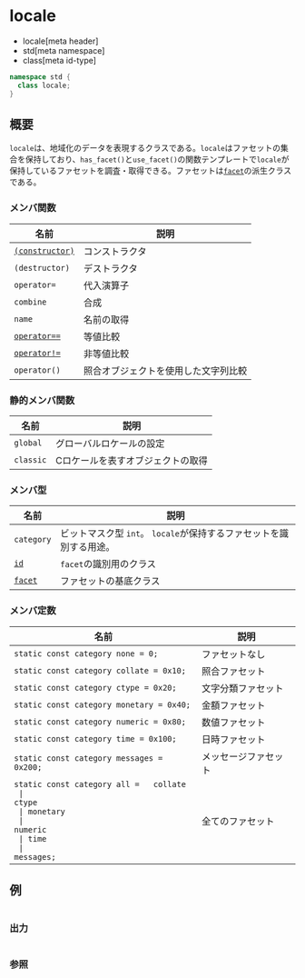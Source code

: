 # locale
* locale[meta header]
* std[meta namespace]
* class[meta id-type]

```cpp
namespace std {
  class locale;
}
```

## 概要
`locale`は、地域化のデータを表現するクラスである。`locale`はファセットの集合を保持しており、`has_facet()`と`use_facet()`の関数テンプレートで`locale`が保持しているファセットを調査・取得できる。ファセットは[`facet`](locale/facet.md)の派生クラスである。

### メンバ関数

| 名前 | 説明 |
|----------------------------------------------------------------------------------------------------------------|--------------------------------------------------------|
| [`(constructor)`](locale/op_constructor.md) | コンストラクタ |
| `(destructor)` | デストラクタ |
| `operator=` | 代入演算子 |
| `combine` | 合成 |
| `name` | 名前の取得 |
| [`operator==`](locale/op_equal.md) | 等値比較 |
| [`operator!=`](locale/op_not_equal.md) | 非等値比較 |
| `operator()` | 照合オブジェクトを使用した文字列比較 |

### 静的メンバ関数

| 名前 | 説明 |
|----------------------|---------------------------------------------------|
| `global` | グローバルロケールの設定 |
| `classic` | Cロケールを表すオブジェクトの取得 |

### メンバ型

| 名前 | 説明 |
|-------------------------------------------------------------------------------------------------------|----------------------------------------------------------------------------------------------------------------------|
| `category` | ビットマスク型 `int`。 `locale`が保持するファセットを識別する用途。 |
| [`id`](locale/id.md) | `facet`の識別用のクラス |
| [`facet`](locale/facet.md) | ファセットの基底クラス |

### メンバ定数

| 名前 | 説明 |
|------|------|
| `static const category none = 0;` | ファセットなし |
| `static const category collate = 0x10;` | 照合ファセット |
| `static const category ctype = 0x20;` | 文字分類ファセット |
| `static const category monetary = 0x40;` | 金額ファセット |
| `static const category numeric = 0x80;` | 数値ファセット |
| `static const category time = 0x100;` | 日時ファセット |
| `static const category messages = 0x200;` | メッセージファセット |
| `static const category all =   collate`<br/> <code>                            &#x7C; </code>`ctype`<br/> <code>                            &#x7C; monetary</code><br/> <code>                            &#x7C; numeric</code><br/> <code>                            &#x7C; time</code><br/> <code>                            &#x7C; messages;</code> | 全てのファセット |


## 例
```cpp
```

### 出力
```
```

### 参照
